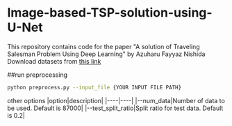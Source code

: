 # Image-based-TSP-solution-using-U-Net
This repository contains code for the paper "A solution of Traveling Salesman Problem Using Deep Learning" by Azuharu Fayyaz Nishida  
Download datasets from [this link](https://www.kaggle.com/datasets/azuharunishida/huge-optimal-tour-tsp-datasets)


##run preprocessing
```bash
python preprocess.py --input_file {YOUR INPUT FILE PATH}
```

other options
|option|description|
|----|----|
|--num_data|Number of data to be used. Default is 87000|
|--test_split_ratio|Split ratio for test data. Default is 0.2|
